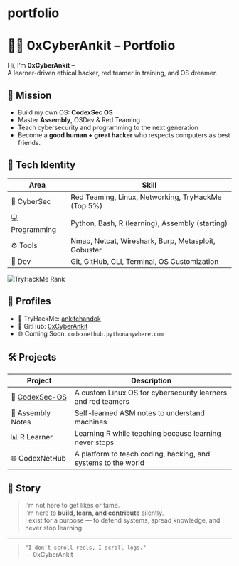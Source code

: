 # portfolio
# 👨‍💻 0xCyberAnkit – Portfolio

Hi, I’m **0xCyberAnkit** –  
A learner-driven ethical hacker, red teamer in training, and OS dreamer.

## 🚀 Mission

- Build my own OS: **CodexSec OS**
- Master **Assembly**, OSDev & Red Teaming
- Teach cybersecurity and programming to the next generation
- Become a **good human + great hacker** who respects computers as best friends.

## 🧠 Tech Identity

| Area | Skill |
|------|-------|
| 🔐 CyberSec | Red Teaming, Linux, Networking, TryHackMe (Top 5%) |
| 💻 Programming | Python, Bash, R (learning), Assembly (starting) |
| ⚙️ Tools | Nmap, Netcat, Wireshark, Burp, Metasploit, Gobuster |
| 🧰 Dev | Git, GitHub, CLI, Terminal, OS Customization |

![TryHackMe Rank](https://tryhackme-badges.s3.amazonaws.com/ankitchandok.svg)

## 🔗 Profiles

- 🔐 TryHackMe: [ankitchandok](https://tryhackme.com/p/ankitchandok)
- 🐙 GitHub: [0xCyberAnkit](https://github.com/0xCyberAnkit)
- 🌐 Coming Soon: `codexnethub.pythonanywhere.com`

## 🛠️ Projects

| Project | Description |
|---------|-------------|
| 🔧 [CodexSec-OS](https://github.com/0xCyberAnkit/CodexSec-OS) | A custom Linux OS for cybersecurity learners and red teamers |
| 🧠 Assembly Notes | Self-learned ASM notes to understand machines |
| 📊 R Learner | Learning R while teaching because learning never stops |
| 🌐 CodexNetHub | A platform to teach coding, hacking, and systems to the world |

## 🧵 Story

> I’m not here to get likes or fame.  
> I’m here to **build, learn, and contribute** silently.  
> I exist for a purpose — to defend systems, spread knowledge, and never stop learning.

---

> `"I don’t scroll reels, I scroll logs."`  
> — 0xCyberAnkit
